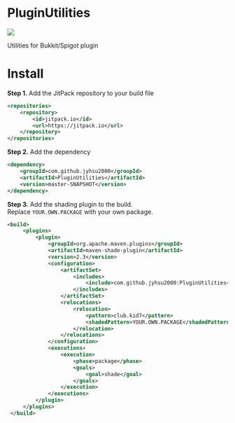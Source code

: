 # PluginUtilities
[![](https://jitpack.io/v/jyhsu2000/PluginUtilities.svg)](https://jitpack.io/#jyhsu2000/PluginUtilities)

Utilities for Bukkit/Spigot plugin

# Install

**Step 1.** Add the JitPack repository to your build file
```xml
<repositories>
    <repository>
        <id>jitpack.io</id>
        <url>https://jitpack.io</url>
    </repository>
</repositories>
```

**Step 2.** Add the dependency
```xml
<dependency>
    <groupId>com.github.jyhsu2000</groupId>
    <artifactId>PluginUtilities</artifactId>
    <version>master-SNAPSHOT</version>
</dependency>
```

**Step 3.** Add the shading plugin to the build.  
Replace `YOUR.OWN.PACKAGE` with your own package.
```xml
<build>
     <plugins>
         <plugin>
             <groupId>org.apache.maven.plugins</groupId>
             <artifactId>maven-shade-plugin</artifactId>
             <version>2.3</version>
             <configuration>
                 <artifactSet>
                     <includes>
                         <include>com.github.jyhsu2000:PluginUtilities</include>
                     </includes>
                 </artifactSet>
                 <relocations>
                     <relocation>
                         <pattern>club.kid7</pattern>
                         <shadedPattern>YOUR.OWN.PACKAGE</shadedPattern>
                     </relocation>
                 </relocations>
             </configuration>
             <executions>
                 <execution>
                     <phase>package</phase>
                     <goals>
                         <goal>shade</goal>
                     </goals>
                 </execution>
             </executions>
         </plugin>
     </plugins>
 </build>
```
